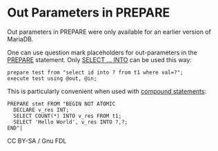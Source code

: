 # Out Parameters in PREPARE

Out parameters in PREPARE were only available for an earlier version of MariaDB.

One can use question mark placeholders for out-parameters in the [PREPARE](prepare-statement.md) statement. Only [SELECT … INTO](../data-manipulation/selecting-data/select.md#into) can be used this way:

```
prepare test from "select id into ? from t1 where val=?";
execute test using @out, @in;
```

This is particularly convenient when used with [compound statements](../../../server-usage/programmatic-compound-statements/using-compound-statements-outside-of-stored-programs.md):

```
PREPARE stmt FROM "BEGIN NOT ATOMIC
  DECLARE v_res INT;
  SELECT COUNT(*) INTO v_res FROM t1;
  SELECT 'Hello World', v_res INTO ?,?;
END"|
```

CC BY-SA / Gnu FDL
